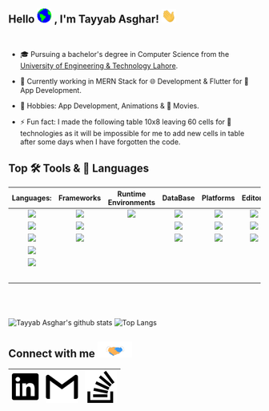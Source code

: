 ## Hello <img src="assets/Earth.gif" width="29px"> , I'm Tayyab Asghar! <img src="assets/Hi.gif" width="29px">

<br />

- 🎓 Pursuing a bachelor's degree in Computer Science from the [University of Engineering & Technology Lahore](https://uet.edu.pk/).

- 🔭 Currently working in MERN Stack for 🌐 Development & Flutter for 📱 App Development.

- 🎨 Hobbies: App Development, Animations & 🍿 Movies.

- ⚡ Fun fact: I made the following table 10x8 leaving 60 cells for 🔮 technologies as it will be impossible for me to add new cells in table after some days when I have forgotten the code.

## Top 🛠️ Tools & 📙 Languages

|  Languages:   |  Frameworks   | Runtime Environments |   DataBase    |   Platforms   |    Editors    |      VCS      |    Others     |
| :-----------: | :-----------: | :------------------: | :-----------: | :-----------: | :-----------: | :-----------: | :-----------: |
|    ![][js]    |    ![][rc]    |       ![][njs]       |   ![][tsql]   |   ![][crm]    |   ![][code]   |   ![][git]    |   ![][ter]    |
|   ![][dat]    |   ![][flu]    |     <!-- 3.2 -->     |   ![][mdb]    |   ![][and]    |  ![][stdio]   | <!-- 7.2 -->  | <!-- 8.2 -->  |
|   ![][cpp]    |   ![][mui]    |     <!-- 3.3 -->     |    ![][fb]    |   ![][ios]    |    ![][fm]    | <!-- 7.3 -->  | <!-- 8.3 -->  |
|    ![][c#]    | <!-- 2.4 -->  |     <!-- 3.4 -->     | <!-- 4.4 -->  | <!-- 5.4 -->  | <!-- 6.4 -->  | <!-- 7.4 -->  | <!-- 8.4 -->  |
|   ![][asm]    | <!-- 2.5 -->  |     <!-- 3.5 -->     | <!-- 4.5 -->  | <!-- 5.5 -->  | <!-- 6.5 -->  | <!-- 7.5 -->  | <!-- 8.5 -->  |
| <!-- 1.6 -->  | <!-- 2.6 -->  |     <!-- 3.6 -->     | <!-- 4.6 -->  | <!-- 5.6 -->  | <!-- 6.6 -->  | <!-- 7.6 -->  | <!-- 8.6 -->  |
| <!-- 1.7 -->  | <!-- 2.7 -->  |     <!-- 3.7 -->     | <!-- 4.7 -->  | <!-- 5.7 -->  | <!-- 6.7 -->  | <!-- 7.7 -->  | <!-- 8.7 -->  |
| <!-- 1.8 -->  | <!-- 2.8 -->  |     <!-- 3.8 -->     | <!-- 4.8 -->  | <!-- 5.8 -->  | <!-- 6.8 -->  | <!-- 7.8 -->  | <!-- 8.8 -->  |
| <!-- 1.9 -->  | <!-- 2.9 -->  |     <!-- 3.9 -->     | <!-- 4.9 -->  | <!-- 5.9 -->  | <!-- 6.9 -->  | <!-- 7.9 -->  | <!-- 8.9  --> |
| <!-- 1.10 --> | <!-- 2.10 --> |    <!--  3.10 -->    | <!-- 4.10 --> | <!-- 5.10 --> | <!-- 6.10 --> | <!-- 7.10 --> | <!-- 8.10 --> |

<!--
 Commented the empty cells of the Table. The numbers will help in placing the future Logos in Table.
 -->

<br />

#

![Tayyab Asghar's github stats][stat]
![Top Langs][lang]

## Connect with me <img src="assets/Handshake.gif" height="32px" />

| [![ldin]][lac] | [![gm]][gmac] | [![sof]][sofac] |
| :------------: | :-----------: | :-------------: |

<!--
- 🔭 I’m currently working on ...
- 🌱 I’m currently learning ...
- 👯 I’m looking to collaborate on ...
- 🤔 I’m looking for help with ...
- 💬 Ask me about ...
- 📫 How to reach me: ...
- 😄 Pronouns: ...
- ⚡ Fun fact: ...
-->

<!-- https://raw.githubusercontent.com/github/explore/80688e429a7d4ef2fca1e82350fe8e3517d3494d/topics/react/react.png -->

[js]: assets/js.png
[rc]: assets/react.png
[njs]: assets/nodejs.png
[tsql]: assets/tsql.png
[crm]: assets/chrome.png
[code]: assets/vs-code.png
[git]: assets/git.png
[ter]: assets/terminal.png
[dat]: assets/dart.png
[flu]: assets/flutter.png
[mdb]: assets/mongodb.png
[and]: assets/android.svg
[stdio]: assets/visual-studio.svg
[cpp]: assets/cpp.png
[mui]: assets/material-ui.png
[fb]: assets/firebase.svg
[ios]: assets/ios.png
[fm]: assets/figma.svg
[c#]: assets/csharp.png
[asm]: assets/x86-64-assembly.png

<!-- -->

[stat]: https://github-readme-stats.vercel.app/api?username=TayyabAsghar&show_icons=true&hide_border=true&count_private=true&theme=onedark
[lang]: https://github-readme-stats.vercel.app/api/top-langs/?username=TayyabAsghar&hide=python&layout=compact&hide_border=true&count_private=true&theme=onedark

<!-- "https://cdn.jsdelivr.net/npm/simple-icons@v3/icons/stackoverflow.svg" -->

[ldin]: assets/linkedin.svg
[lac]: https://www.linkedin.com/in/muhammad-tayyab-asghar-033a0b196/
[gm]: assets/gmail.svg
[gmac]: mailto:muhammadtayyabasghar@gmail.com
[sof]: assets/stackoverflow.svg
[sofac]: https://stackoverflow.com/users/12767370/m-tayyab-asghar/
